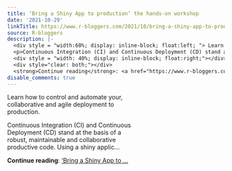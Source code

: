 ```yaml
---
title: ‘Bring a Shiny App to production’ the hands-on workshop
date: '2021-10-29'
linkTitle: https://www.r-bloggers.com/2021/10/bring-a-shiny-app-to-production-the-hands-on-workshop/
source: R-bloggers
description: |-
  <div style = "width:60%; display: inline-block; float:left; "> Learn how to control and automate your, collaborative and agile deployment to production.</p>
  <p>Continuous Integration (CI) and Continuous Deployment (CD) stand at the basis of a robust, maintainable and collaborative productive code. Using a shiny applic...</p></div>
  <div style = "width: 40%; display: inline-block; float:right;"></div>
  <div style="clear: both;"></div>
  <strong>Continue reading</strong>: <a href="https://www.r-bloggers.com/2021/10/bring-a-shiny-app-to-production-the-hands-on-workshop/">‘Bring a Shiny App to ...
disable_comments: true
---
```

<div style = "width:60%; display: inline-block; float:left; "> Learn how to control and automate your, collaborative and agile deployment to production.</p>
<p>Continuous Integration (CI) and Continuous Deployment (CD) stand at the basis of a robust, maintainable and collaborative productive code. Using a shiny applic...</p></div>
<div style = "width: 40%; display: inline-block; float:right;"></div>
<div style="clear: both;"></div>
<strong>Continue reading</strong>: <a href="https://www.r-bloggers.com/2021/10/bring-a-shiny-app-to-production-the-hands-on-workshop/">‘Bring a Shiny App to ...